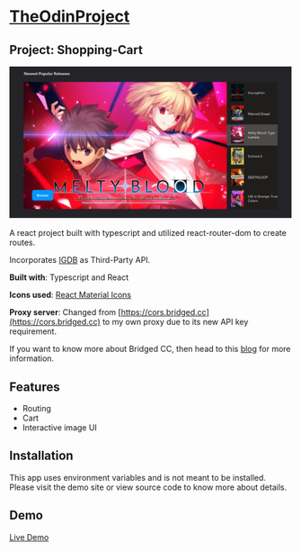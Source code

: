 # [TheOdinProject](https://www.theodinproject.com/)

## Project: Shopping-Cart

![Screenshot](paystore.png)

A react project built with typescript and utilized react-router-dom to create routes.

Incorporates [IGDB](https://api-docs.igdb.com/) as Third-Party API.

**Built with**: Typescript and React

**Icons used**: [React Material Icons](https://material-ui.com/components/material-icons/)

**Proxy server**: Changed from [https://cors.bridged.cc](https://cors.bridged.cc) to my own proxy due to its new API key requirement.

If you want to know more about Bridged CC, then head to this [blog](https://blog.grida.co/cors-anywhere-for-everyone-free-reliable-cors-proxy-service-73507192714e) for more information.

## Features

- Routing
- Cart
- Interactive image UI

## Installation

This app uses environment variables and is not meant to be installed. Please visit the demo site or view source code to know more about details.

## Demo

[Live Demo](https://alberinea.github.io/shopping-cart)

